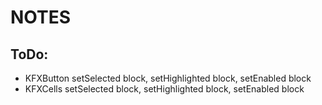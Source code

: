
# NOTES #

## ToDo:
- KFXButton setSelected block, setHighlighted block, setEnabled block
- KFXCells setSelected block, setHighlighted block, setEnabled block



